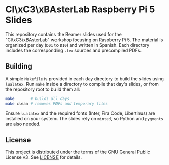# Cl\xC3\xBAsterLab Raspberry Pi 5 Slides

This repository contains the Beamer slides used for the "Cl\xC3\xBAsterLab" workshop focusing on Raspberry Pi 5. The material is organized per day (`D01` to `D10`) and written in Spanish. Each directory includes the corresponding `.tex` sources and precompiled PDFs.

## Building

A simple `Makefile` is provided in each day directory to build the slides using `lualatex`. Run `make` inside a directory to compile that day's slides, or from the repository root to build them all:

```bash
make       # builds all days
make clean # removes PDFs and temporary files
```

Ensure `lualatex` and the required fonts (Inter, Fira Code, Libertinus) are installed on your system. The slides rely on `minted`, so Python and `pygments` are also needed.

## License

This project is distributed under the terms of the GNU General Public License v3. See [LICENSE](LICENSE) for details.
